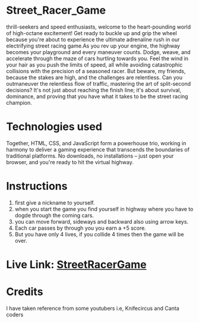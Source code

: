 # Street_Racer_Game
 thrill-seekers and speed enthusiasts, welcome to the heart-pounding world of high-octane excitement! Get ready to buckle up and grip the wheel because you're about to experience the ultimate adrenaline rush in our electrifying street racing game.As you rev up your engine, the highway becomes your playground and every maneuver counts. Dodge, weave, and accelerate through the maze of cars hurtling towards you. Feel the wind in your hair as you push the limits of speed, all while avoiding catastrophic collisions with the precision of a seasoned racer.
 But beware, my friends, because the stakes are high, and the challenges are relentless. Can you outmaneuver the relentless flow of traffic, mastering the art of split-second decisions? It's not just about reaching the finish line; it's about survival, dominance, and proving that you have what it takes to be the street racing champion.
 # Technologies used
 Together, HTML, CSS, and JavaScript form a powerhouse trio, working in harmony to deliver a gaming experience that transcends the boundaries of traditional platforms. No downloads, no installations – just open your browser, and you're ready to hit the virtual highway.
 # Instructions
 1. first give a nickname to yourself.
 2. when you start the game you find yourself in highway where you have to dogde through the coming cars.
 3. you can move forward, sideways and backward also using arrow keys.
 4. Each car passes by through you you earn a +5 score.
 5. But you have only 4 lives, if you collide 4 times then the game will be over.
# Live Link: [StreetRacerGame](https://github.com/AbhishekKaundal0052/Street_Racer_Game)
# Credits 
I have taken reference from some youtubers i.e, Knifecircus and Canta coders
